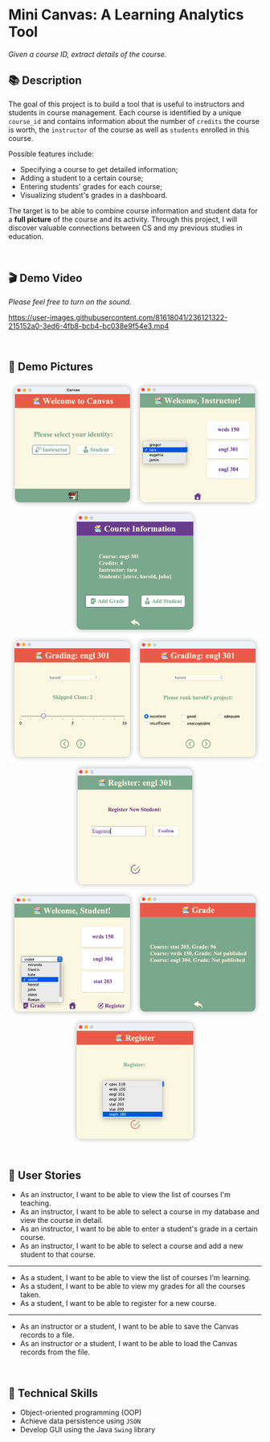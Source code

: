 # Mini Canvas: A Learning Analytics Tool

*Given a course ID, extract details of the course.*

## 📚 Description
The goal of this project is to build a tool that is useful to instructors and students in course management. Each course is identified by a unique `course_id` and contains information about the number of `credits` the course is worth, the `instructor` of the course as well as `students` enrolled in this course.

Possible features include:
- Specifying a course to get detailed information;
- Adding a student to a certain course;
- Entering students' grades for each course;
- Visualizing student's grades in a dashboard.

The target is to be able to combine course information and student data for a **full picture** of the course and its activity. Through this project, I will discover valuable connections between CS and my previous studies in education.

<br>

## 🎬 Demo Video
*Please feel free to turn on the sound.*

https://user-images.githubusercontent.com/81618041/236121322-215152a0-3ed6-4fb8-bcb4-bc038e9f54e3.mp4

<br>

## 📸 Demo Pictures
<div align="center">
   <img src="Demo_Pictures/iShot_2023-04-22_18.27.34.png"  height=250><img src="Demo_Pictures/iShot_2023-04-22_18.27.55.png" height=250><img src="Demo_Pictures/iShot_2023-04-22_18.28.12.png" height=250>
</div>
<div align="center">
   <img src="Demo_Pictures/iShot_2023-04-22_18.28.36.png"  height=250><img src="Demo_Pictures/iShot_2023-04-22_18.28.52.png" height=250><img src="Demo_Pictures/iShot_2023-04-22_18.30.05.png" height=250>
</div>
<div align="center">
   <img src="Demo_Pictures/iShot_2023-04-22_18.30.48.png"  height=250><img src="Demo_Pictures/iShot_2023-04-22_18.31.01.png" height=250><img src="Demo_Pictures/iShot_2023-04-22_18.31.53.png" height=250>
</div>

<br>

## 📝 User Stories
- As an instructor, I want to be able to view the list of courses I'm teaching.
- As an instructor, I want to be able to select a course in my database and view the course in detail.
- As an instructor, I want to be able to enter a student's grade in a certain course.
- As an instructor, I want to be able to select a course and add a new student to that course.
***
- As a student, I want to be able to view the list of courses I'm learning.
- As a student, I want to be able to view my grades for all the courses taken.
- As a student, I want to be able to register for a new course.
***
- As an instructor or a student, I want to be able to save the Canvas records to a file.
- As an instructor or a student, I want to be able to load the Canvas records from the file.

<br>

## 🔭 Technical Skills
- Object-oriented programming (OOP)
- Achieve data persistence using `JSON`
- Develop GUI using the Java `Swing` library


